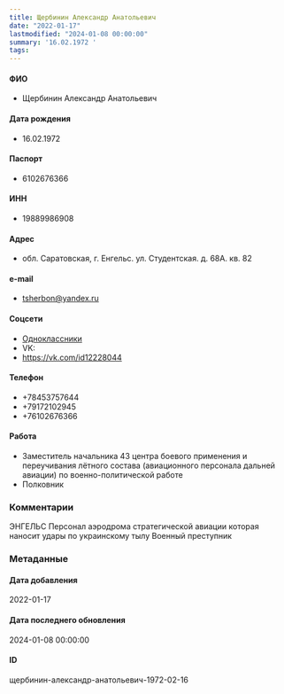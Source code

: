 ```yaml
---
title: Щербинин Александр Анатольевич
date: "2022-01-17"
lastmodified: "2024-01-08 00:00:00"
summary: '16.02.1972 '
tags: 
---
```

<!--# pp1-->
<!--## Фигурант-->
<!--### Личные данные-->
#### ФИО
- Щербинин Александр Анатольевич
#### Дата рождения
- 16.02.1972
#### Паспорт
- 6102676366
#### ИНН
- 19889986908
#### Адрес
- обл. Саратовская, г. Енгельс. ул. Студентская. д. 68А. кв. 82
#### e-mail
- tsherbon@yandex.ru
#### Соцсети
- [Одноклассники](https://ok.ru/profile/235948114997/about)
- VK:
- https://vk.com/id12228044
#### Телефон
- +78453757644
- +79172102945
- +76102676366
#### Работа
- Заместитель начальника 43 центра боевого применения и переучивания лётного состава (авиационного персонала дальней авиации) по военно-политической работе
- Полковник
### Комментарии
ЭНГЕЛЬС
Персонал аэродрома стратегической авиации которая наносит удары по украинскому тылу
Военный преступник
### Метаданные
#### Дата добавления
2022-01-17
#### Дата последнего обновления
2024-01-08 00:00:00
#### ID
щербинин-александр-анатольевич-1972-02-16
<!--## END;-->
